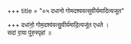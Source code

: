 +++
title = "०५ दधानो गोमदश्ववत्सुवीर्यमादित्यजूत"

+++
दधा॑नो॒ गोम॒दश्व॑वत्सु॒वीर्य॑मादि॒त्यजू॑त एधते ।  
सदा॑ रा॒या पु॑रु॒स्पृहा॑ ॥